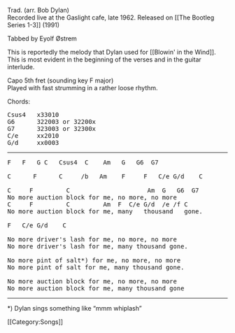 Trad. (arr. Bob Dylan)<br>
Recorded live at the Gaslight cafe, late 1962. Released on [[The Bootleg Series 1-3]] (1991)<br>

Tabbed by Eyolf Østrem

This is reportedly the melody that Dylan used for [[Blowin' in the Wind]]. This is most evident in the beginning of the verses and in the guitar interlude.

Capo 5th fret (sounding key F major)<br>
Played with fast strumming in a rather loose rhythm.

Chords:

<pre class="chords">
Csus4   x33010
G6      322003 or 32200x
G7      323003 or 32300x
C/e     xx2010
G/d     xx0003
</pre>

----
<pre class="verse">
F   F   G C   Csus4  C    Am   G   G6  G7

C      F      C     /b   Am    F     F   C/e G/d    C

C     F         C                     Am  G   G6  G7
No more auction block for me, no more, no more
C     F         C         Am  F  C/e G/d  /e /f C
No more auction block for me, many   thousand   gone.

F   C/e G/d    C

No more driver's lash for me, no more, no more
No more driver's lash for me, many thousand gone.

No more pint of salt*) for me, no more, no more
No more pint of salt for me, many thousand gone.

No more auction block for me, no more, no more
No more auction block for me, many thousand gone
</pre>

----
<nowiki>*</nowiki>) Dylan sings something like “mmm whiplash”

[[Category:Songs]]